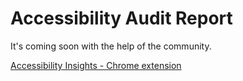 # Accessibility Audit Report

It's coming soon with the help of the community.

[Accessibility Insights - Chrome extension](https://accessibilityinsights.io/) 
